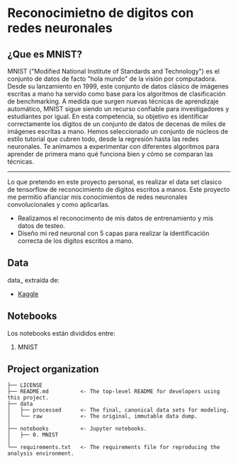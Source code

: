 # Reconocimietno de digitos con redes neuronales

## ¿Que es MNIST?

MNIST ("Modified National Institute of Standards and Technology") es el conjunto de datos de facto "hola mundo" de la visión por computadora. Desde su lanzamiento en 1999, este conjunto de datos clásico de imágenes escritas a mano ha servido como base para los algoritmos de clasificación de benchmarking. A medida que surgen nuevas técnicas de aprendizaje automático, MNIST sigue siendo un recurso confiable para investigadores y estudiantes por igual.
En esta competencia, su objetivo es identificar correctamente los dígitos de un conjunto de datos de decenas de miles de imágenes escritas a mano. Hemos seleccionado un conjunto de núcleos de estilo tutorial que cubren todo, desde la regresión hasta las redes neuronales. Te animamos a experimentar con diferentes algoritmos para aprender de primera mano qué funciona bien y cómo se comparan las técnicas.

-------------------
Lo que pretendo en este proyecto personal, es realizar el data set clasico de tensorflow de reconocimiento de digitos escritos a manos. Este proyecto me permitio afianciar mis conocimientos de redes neuronales convolucionales y como aplicarlas.
* Realizamos el reconocimento de mis datos de entrenamiento y mis datos de testeo.
* Diseño mi red neuronal con 5 capas para realizar la identificación correcta de los digitos escritos a mano.

## Data
data_ extraída de:
- [Kaggle](https://www.kaggle.com/competitions/digit-recognizer/data)

## Notebooks
Los notebooks están divididos entre:
1) MNIST

## Project organization

```
├── LICENSE
├── README.md          <- The top-level README for developers using this project.
├── data
│   ├── processed      <- The final, canonical data sets for modeling.
│   └── raw            <- The original, immutable data dump.
│
├── notebooks          <- Jupyter notebooks.
│   ├── 0. MNIST
│
└── requirements.txt   <- The requirements file for reproducing the analysis environment.
```